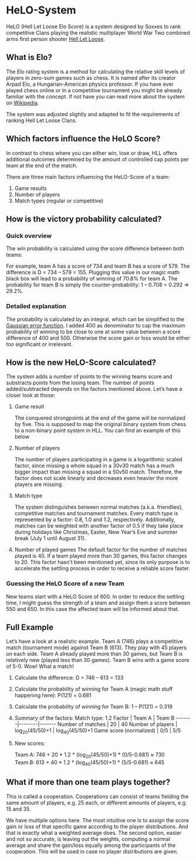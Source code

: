 # HeLO-System

HeLO (Hell Let Loose Elo Score) is a system designed by Soxxes to rank competitive Clans playing the realistic multiplayer World War Two combined arms first person shooter [Hell Let Loose](https://store.steampowered.com/app/686810/Hell_Let_Loose/).

## What is Elo?

The Elo rating system is a method for calculating the relative skill levels of players in zero-sum games such as chess. It is named after its creator Arpad Elo, a Hungarian-American physics professor. 
If you have ever played chess online or in a competitive tournament you might be already familiar with the concept.
If not have you can read more about the system on [Wikipedia](https://en.wikipedia.org/wiki/Elo_rating_system).

The system was adjusted slightly and adapted to fit the requirements of ranking Hell Let Loose Clans. 

## Which factors influence the HeLO Score?

In contrast to chess where you can either win, lose or draw, HLL offers additional outcomes determined by the amount of controlled cap points per team at the end of the match.

There are three main factors influencing the HeLO-Score of a team:
1. Game results
2. Number of players
3. Match types (regular or competitive)

## How is the victory probability calculated?

### Quick overview

The win probability is calculated using the score difference between both teams:

For example, team A has a score of 734 and team B has a score of 579.
The difference is D = 734 – 579 = 155. Plugging this value in our magic math
black box will lead to a probability of winning of 70.8% for team A. The
probability for team B is simply the counter-probability: 1 – 0.708 = 0.292 => 29.2%.

### Detailed explanation

The probability is calculated by an integral, which can be simplified
to the [Gaussian error function](https://en.wikipedia.org/wiki/Error_function). I added 400 as denominator to cap the maximum
probability of winning to be close to one at some value between a score
difference of 400 and 500. Otherwise the score gain or loss would be either
too significant or irrelevant.

## How is the new HeLO-Score calculated?

The system adds a number of points to the winning teams score and substracts points from the losing team. The number of points added/subtracted depends on the factors mentioned above. Let’s have a closer look at those:

1. Game result

    The conquered strongpoints at the end of the game will be
    normalized by five. This is supposed to map the original binary system
    from chess to a non-binary point system in HLL. You can find an example of this below

2. Number of players

    The number of players participating in a game is a logarithmic scaled factor, since
    missing a whole squad in a 30v30 match has a much bigger impact
    than missing a squad in a 50v50 match. Therefore, the factor does not scale
    linearly and decreases even heavier the more players are missing.

3. Match type

    The system distinguishes between normal matches (a.k.a. friendlies), competitive matches and tournament matches.
    Every match type is represented by a factor: 0.8, 1.0 and 1.2, respectively.
    Additionally, matches can be weighted with another factor of 0.5 if they take
    place during holidays like Christmas, Easter, New Year’s Eve and summer break (July
    1 until August 31).

4. Number of played games
    The default factor for the number of matches played is 40. If a team played more than 30 games, this factor changes to 20. This factor hasn't been mentioned yet, since its only purpose is to accelerate the settling process in order to receive a reliable score faster.

### Guessing the HeLO Score of a new Team

New teams start with a HeLO Score of 600. In order to reduce the settling time, I might guess the
strength of a team and assign them a score between 550 and 650. In this case the affected team will be informed about that.

## Full Example

Let’s have a look at a realistic example. Team A (746) plays a
competitive match (tournament mode) against Team B (613). They play with 45
players on each side. Team A already played more than 30 games, but Team B is
relatively new (played less than 30 games). Team B wins with a game score of 5-0.
Wow! What a match!

1. Calculate the difference: D = 746 – 613 = 133
2. Calculate the probability of winning for Team A (magic math stuff happening here): P(121) = 0.681
3. Calculate the probability of winning for Team B: 1 – P(121) = 0.319
4. Summary of the factors:
    Match type: 1.2 
    Factor | Team A | Team B
    -------|--------|-------
    Number of matches | 20 | 40
    Number of players | log<sub>20</sub>(45/50)+1 | log<sub>40</sub>(45/50)+1
    Game score (normalized) | 0/5 | 5/5
5. New scores:

    Team A: 746 + 20 * 1.2 * (log<sub>20</sub>(45/50)+1) * (0/5-0.681) ≈ 730<br>
    Team B: 613 + 40 * 1.2 * (log<sub>40</sub>(45/50)+1) * (5/5-0.681) ≈ 645

## What if more than one team plays together?
This is called a cooperation. Cooperations can consist of teams fielding
the same amount of players, e.g. 25 each, or different amounts of players, e.g.
15 and 35.

We have multiple options here. The most intuitive one is to assign the
score gain or loss of that specific game according to the player distributions.
And that is exactly what a weighted average does. The second option, easier and
not so accurate, is leaving out the weights, computing a normal average and
share the gain/loss equally among the participants of the cooperation. This
will be used in case no player distributions are given.
